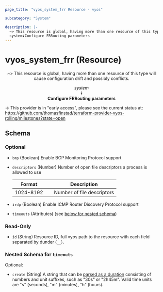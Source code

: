 ```yaml
---
page_title: "vyos_system_frr Resource - vyos"

subcategory: "System"

description: |- 
  ~> This resource is global, having more than one resource of this type will cause configuration drift and possibly conflicts.
  system⯯Configure FRRouting parameters
---
```


# vyos_system_frr (Resource)
<center>

~> This resource is global, having more than one resource of this type will cause configuration drift and possibly conflicts.

*system*  
⯯  
**Configure FRRouting parameters**


</center>

-> This provider is in "early access", please see the current status at: https://github.com/thomasfinstad/terraform-provider-vyos-rolling/milestones?state=open

## Schema

### Optional

- `bmp` (Boolean) Enable BGP Monitoring Protocol support
- `descriptors` (Number) Number of open file descriptors a process is allowed to use

    |Format     &emsp;|Description                 |
    |-------------|------------------------------|
    |1024-8192  &emsp;|Number of file descriptors  |
- `irdp` (Boolean) Enable ICMP Router Discovery Protocol support
- `timeouts` (Attributes) (see [below for nested schema](#nestedatt--timeouts))

### Read-Only

- `id` (String) Resource ID, full vyos path to the resource with each field separated by dunder (`__`).

<a id="nestedatt--timeouts"></a>
### Nested Schema for `timeouts`

Optional:

- `create` (String) A string that can be [parsed as a duration](https://pkg.go.dev/time#ParseDuration) consisting of numbers and unit suffixes, such as &#34;30s&#34; or &#34;2h45m&#34;. Valid time units are &#34;s&#34; (seconds), &#34;m&#34; (minutes), &#34;h&#34; (hours).  
